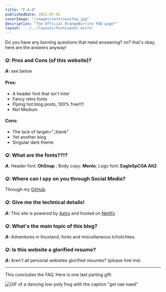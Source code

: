 ```yaml
---
title: "F.A.Q"
publishedDate: 2021-07-01
coverImage: "/images/notoriousfaq.jpg"
description: "The Official OrangeBurrito FAQ page™"
layout: '../../layouts/PostLayout.astro'
---
```


Do you have any burning questions that need answering? no? that's okay, here are the answers anyway!

### *Q*: Pros and Cons (of this website)?
***A:*** see below

#### Pros:
- A header font that isn't Inter
- Fancy retro fonts
- Piping hot blog posts, 100% free!!!!
- Not Medium

#### Cons:
- The lack of target="_blank"
- Yet another blog
- Singular dark theme

### *Q*: What are the fonts??!?
***A.*** Header font: **OhSnap** ; Body copy: **Menlo**;  Logo font: **EagleSpCGA Alt2**

### *Q*: Where can I spy on you through Social Media?
Through my [GitHub](https://github.com/orangeburrito).

### *Q*: Give me the technical details!
***A:*** This site is powered by [Astro](https://astro.build/) and hosted on [Netlify](https://netlify.com).

### *Q*: What's the main topic of this blog?
***A:*** Adventures in linuxland, fonts and miscellaneous tchotchkes.

### *Q*: Is this website a glorified resume?
***A:*** Aren't all personal websites glorified resumes? (please hire me)
___ 

This concludes the FAQ. Here is one last parting gift:

![GIF of a dancing low-poly frog with the caption "get nae naed"](https://cdn2.scratch.mit.edu/get_image/gallery/25749872_170x100.png)